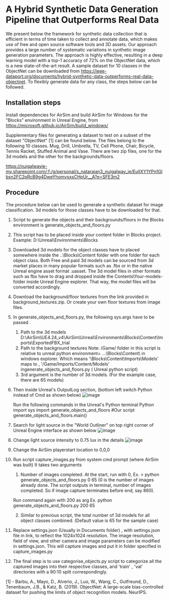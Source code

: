 # A Hybrid Synthetic Data Generation Pipeline that Outperforms Real Data

We present below the framework for synthetic data collection that is efficient in terms of time taken to collect and annotate data, which makes use of free and open source software tools and 3D assets. Our approach provides a large number of systematic variations in synthetic image generation parameters. The approach is highly effective, resulting in a deep learning model with a top-1 accuracy of 72% on the ObjectNet data, which is a new state-of-the-art result. A sample dataset for 10 classes in the ObjectNet can be downloaded from https://ieee-dataport.org/documents/hybrid-synthetic-data-outperforms-real-data-objectnet. To flexibly generate data for any class, the steps below can be followed.   

## Installation steps
Install dependencies for AirSim and build AirSim for Windows for the "Blocks" environment in Unreal Engine, from
https://microsoft.github.io/AirSim/build_windows/

Supplementary files for generating a dataset to test on a subset of the dataset "ObjectNet" [1] can be found below. The files belong to the following 10 classes. Mug, Drill, Umbrella, TV, Cell Phone, Chair, Bicycle, Tennis Racket, Stuffed Animal and Vase. There are two zip files, one for the 3d models and the other for the backgrounds/floors. 

https://nuigalwayie-my.sharepoint.com/:f:/g/personal/s_natarajan3_nuigalway_ie/EulIXY1YPn1Glbsn2FC2pRcB9g4DweYhomysxsCHpUr__A?e=SFE3m2

## Procedure
The procedure below can be used to generate a synthetic dataset for image classification. 3d models for those classes have to be downloaded for that.

1. Script to generate the objects and their backgrounds/floors in the Blocks environment is 
	generate_objects_and_floors.py
2. This script has to be placed inside your content folder in Blocks  project. Example: D:\Unreal\Environments\Blocks

3. Downloaded 3d models for the object classes have to placed somewhere inside the ..\Blocks\Content folder with one folder for each object class.
Both Free and paid 3d models can be sourced from 3d market places in many popular formats such as .fbx or in the native Unreal engine asset format .uasset. 
The 3d model files in other formats such as fbx have to drag and dropped inside the Contents\Your-models-folder inside Unreal Engine explorer. That way, the model files will be converted accordingly.


4. Download the background/floor textures from the link provided in background_textures.zip. Or create your own floor textures from image files.
 
5. In generate_objects_and_floors.py,  the following sys.args have to be passed . 
	1. Path to the 3d models 
	D:\AirSim\UE4.24_v4\AirSim\Unreal\Environments\Blocks\Content\Imports\ExportedFBX_trial
	2. Path to the background textures
	Note: /Game/ folder in this script is relative to unreal python environment= ...\Blocks\Content\ in windows explorer. 
	Which means
	'\Blocks\Content\Imports\Models' 
	maps to ,
	'/Game/Imports/Content/Models' ingenerate_objects_and_floors.py ( Unreal python script)
	3. 3rd argument is the number of 3d models. (For the example case, there are 65 models)
	  
6. Then inside Unreal's OutputLog section, (bottom left switch Python instead of Cmd as shown below)
	![image](https://user-images.githubusercontent.com/12128767/146377423-a976c982-0cb5-464a-8689-fe9a589e0ca0.png)


	Run the following commands in the  Unreal's Python terminal Python
	import sys
	import generate_objects_and_floors #Our script 
	generate_objects_and_floors.main() 
	
 

7. Search for light source in the "World Outliner" on top right corner of Unreal Engine interface as shown below
![image](https://user-images.githubusercontent.com/12128767/146377462-ac6f0b5d-b3e1-4378-9bf0-388e5fb61ecf.png)


8. Change light source intensity to 0.75 lux in the details 
![image](https://user-images.githubusercontent.com/12128767/146377468-799484f8-946e-4010-b11d-4e2024fc5306.png)


9. Change the AirSim playerstart location to 0,0,0

 
10. Run script capture_images.py from system cmd prompt (where AirSim was built) 
It takes two arguments 
	1. Number of images completed. At the start, run with 0,
	Ex. > python generate_objects_and_floors.py 0 65
	(0 is the number of images already done. The script outputs in terminal, number of images completed. So if image capture terminates before end, say 860). 

	Run command again with 200 as arg Ex.
	python generate_objects_and_floors.py 200 65

	2. Similar to previous script, the total number of 3d models for all object classes combined. (Default value is 65 for the sample case)


11. Replace settings.json (Usually in Documents folder) , with settings.json file in link,  to reflect the 1024x1024 resolution. The image resolution, field of view, and other camera and image parameters can be modified in settings.json.
This will capture images and put it in folder specified in capture_images.py

12. The final step is to use categorise_objects.py script to categorize all the captured images into their respective classes, and 'train' , 'val' directories with a 90:10 split correspondingly. 

[1] - Barbu, A., Mayo, D., Alverio, J., Luo, W., Wang, C., Gutfreund, D., Tenenbaum, J.B., & Katz, B. (2019). ObjectNet: A large-scale bias-controlled dataset for pushing the limits of object recognition models. NeurIPS.


